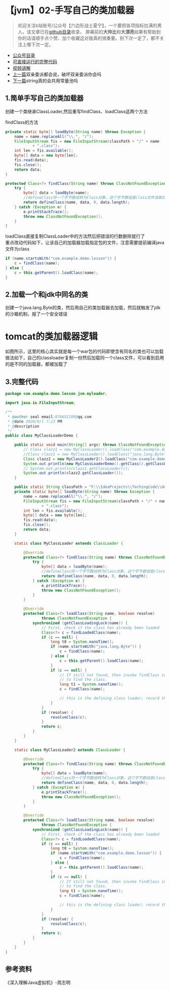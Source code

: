 # 【jvm】02-手写自己的类加载器
> 欢迎关注b站账号/公众号【六边形战士夏宁】，一个要把各项指标拉满的男人。该文章已在[github目录](https://github.com/edanlx/SealBook)收录。
屏幕前的**大帅比**和**大漂亮**如果有帮助到你的话请顺手点个赞、加个收藏这对我真的很重要。别下次一定了，都不关注上哪下次一定。
* [公众号目录](https://gitee.com/seal_li/SealBook/blob/master/catalogue/wechat.md)
* [可直接运行的完整代码](https://github.com/edanlx/TechingCode/tree/master/demoGrace/src/main/java/com/example/demo/lesson/jvm/myloader)  
* [视频讲解](https://www.bilibili.com/video/BV1Y54y1274Y/) 
* [上一篇](./01classloader.md)双亲委派都会说，破坏双亲委派你会吗
* [下一篇](./03jv.md)string真的会共用常量池吗

## 1.简单手写自己的类加载器

创建一个类继承ClassLoader,然后重写findClass、loadClass这两个方法

findClass的方法
```java
private static byte[] loadByte(String name) throws Exception {
    name = name.replaceAll("\\.", "/");
    FileInputStream fis = new FileInputStream(classPath + "/" + name
            + ".class");
    int len = fis.available();
    byte[] data = new byte[len];
    fis.read(data);
    fis.close();
    return data;
}

protected Class<?> findClass(String name) throws ClassNotFoundException {
    try {
        byte[] data = loadByte(name);
        //defineClass将一个字节数组转为Class对象，这个字节数组是class文件读取后最终的字节数组。
        return defineClass(name, data, 0, data.length);
    } catch (Exception e) {
        e.printStackTrace();
        throw new ClassNotFoundException();
    }
}
```
loadClass直接复制ClassLoader中的方法然后把错误的行数删除就行了  
重点改动代码如下，让该自己的加载器加载指定包的文件，注意需要提前编译java文件为class
```java
if (name.startsWith("com.example.demo.lesson")) {
    c = findClass(name);
} else {
    c = this.getParent().loadClass(name);
}
```

## 2.加载一个和jdk中同名的类

创建一个java.lang.Byte的类，然后用自己的类加载器去加载，然后就触发了jdk的沙箱机制，报了一个安全错误

# tomcat的类加载器逻辑

如图所示，这里的核心其实就是每一个war包的代码即使含有同名的类也可以加载
做法如下，自己的classloader复制一份然后加载同一个class文件，可以看到启用的是不同的加载器，都被加载了

## 3.完整代码
```java
package com.example.demo.lesson.jvm.myloader;

import java.io.FileInputStream;

/**
 * @author seal email:876651109@qq.com
 * @date 2020/9/1 7:23 PM
 * @description
 */
public class MyClassLoaderDemo {

    public static void main(String[] args) throws ClassNotFoundException {
        // Class clazz1 = new MyClassLoader().loadClass("com.example.demo.lesson.jvm.loader.A",false);
        //Class clazz1 = new MyClassLoader().loadClass("java.lang.Byte",false);
        Class clazz2 = new MyClassLoader2().loadClass("com.example.demo.lesson.jvm.loader.A",false);
        System.out.println(new MyClassLoaderDemo().getClass().getClassLoader());
        // System.out.println(clazz1.getClassLoader());
        System.out.println(clazz2.getClassLoader());
    }

    public static String classPath = "F:\\IdeaProjects\\TechingCode\\demoGrace\\src\\main\\java";
    private static byte[] loadByte(String name) throws Exception {
        name = name.replaceAll("\\.", "/");
        FileInputStream fis = new FileInputStream(classPath + "/" + name
                + ".class");
        int len = fis.available();
        byte[] data = new byte[len];
        fis.read(data);
        fis.close();
        return data;
    }

    static class MyClassLoader extends ClassLoader {

        @Override
        protected Class<?> findClass(String name) throws ClassNotFoundException {
            try {
                byte[] data = loadByte(name);
                //defineClass将一个字节数组转为Class对象，这个字节数组是class文件读取后最终的字节数组。
                return defineClass(name, data, 0, data.length);
            } catch (Exception e) {
                e.printStackTrace();
                throw new ClassNotFoundException();
            }
        }

        @Override
        protected Class<?> loadClass(String name, boolean resolve)
                throws ClassNotFoundException {
            synchronized (getClassLoadingLock(name)) {
                // First, check if the class has already been loaded
                Class<?> c = findLoadedClass(name);
                if (c == null) {
                    long t0 = System.nanoTime();
                    if (name.startsWith("java.lang.Byte")) {
                        c = findClass(name);
                    } else {
                        c = this.getParent().loadClass(name);
                    }
                    if (c == null) {
                        // If still not found, then invoke findClass in order
                        // to find the class.
                        long t1 = System.nanoTime();
                        c = findClass(name);

                        // this is the defining class loader; record the stats
                    }
                }
                if (resolve) {
                    resolveClass(c);
                }
                return c;
            }
        }
    }

    static class MyClassLoader2 extends ClassLoader {

        @Override
        protected Class<?> findClass(String name) throws ClassNotFoundException {
            try {
                byte[] data = loadByte(name);
                //defineClass将一个字节数组转为Class对象，这个字节数组是class文件读取后最终的字节数组。
                return defineClass(name, data, 0, data.length);
            } catch (Exception e) {
                e.printStackTrace();
                throw new ClassNotFoundException();
            }
        }

        @Override
        protected Class<?> loadClass(String name, boolean resolve)
                throws ClassNotFoundException {
            synchronized (getClassLoadingLock(name)) {
                // First, check if the class has already been loaded
                Class<?> c = findLoadedClass(name);
                if (c == null) {
                    long t0 = System.nanoTime();
                    if (name.startsWith("com.example.demo.lesson")) {
                        c = findClass(name);
                    } else {
                        c = this.getParent().loadClass(name);
                    }
                    if (c == null) {
                        // If still not found, then invoke findClass in order
                        // to find the class.
                        long t1 = System.nanoTime();
                        c = findClass(name);

                        // this is the defining class loader; record the stats
                    }
                }
                if (resolve) {
                    resolveClass(c);
                }
                return c;
            }
        }
    }
}
```
## 参考资料
《深入理解Java虚拟机》-周志明